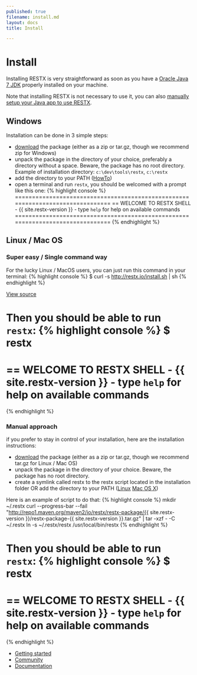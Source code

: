 ```yaml
---
published: true
filename: install.md
layout: docs
title: Install

---
```


# Install

Installing RESTX is very straightforward as soon as you have a [Oracle Java 7 JDK](http://www.oracle.com/technetwork/java/javase/downloads/index.html) properly installed on your machine.

Note that installing RESTX is not necessary to use it, you can also [manually setup your Java app to use RESTX](manual-app-bootstrap.html).

## Windows
Installation can be done in 3 simple steps:
- [download](/download.html) the package (either as a zip or tar.gz, though we recommend zip for Windows)
- unpack the package in the directory of your choice, preferably a directory without a space. Beware, the package has no root directory. Example of installation directory: `c:\dev\tools\restx`, `c:\restx`
- add the directory to your PATH ([HowTo](http://www.computerhope.com/issues/ch000549.htm))
- open a terminal and run `restx`, you should be welcomed with a prompt like this one:
{% highlight console %}
===============================================================================
== WELCOME TO RESTX SHELL - {{ site.restx-version }} - type `help` for help on available commands
===============================================================================
{% endhighlight %}

## Linux / Mac OS

### Super easy / Single command way
For the lucky Linux / MacOS users, you can just run this command in your terminal:
{% highlight console %}
$ curl -s http://restx.io/install.sh | sh
{% endhighlight %}

[View source](https://github.com/restx/restx/blob/gh-pages/install.sh)

Then you should be able to run `restx`:
{% highlight console %}
$ restx
===============================================================================
== WELCOME TO RESTX SHELL - {{ site.restx-version }} - type `help` for help on available commands
===============================================================================
{% endhighlight %}


### Manual approach
if you prefer to stay in control of your installation, here are the installation instructions:
- [download](/download.html) the package (either as a zip or tar.gz, though we recommend tar.gz for Linux / Mac OS)
- unpack the package in the directory of your choice. Beware, the package has no root directory.
- create a symlink called restx to the restx script located in the installation folder OR add the directory to your PATH ([Linux](http://www.troubleshooters.com/linux/prepostpath.htm) [Mac OS X](http://keito.me/tutorials/macosx_path))

Here is an example of script to do that:
{% highlight console %}
mkdir ~/.restx
curl --progress-bar --fail "http://repo1.maven.org/maven2/io/restx/restx-package/{{ site.restx-version }}/restx-package-{{ site.restx-version }}.tar.gz" | tar -xzf - -C ~/.restx
ln -s ~/.restx/restx /usr/local/bin/restx
{% endhighlight %}

Then you should be able to run `restx`:
{% highlight console %}
$ restx
===============================================================================
== WELCOME TO RESTX SHELL - {{ site.restx-version }} - type `help` for help on available commands
===============================================================================
{% endhighlight %}

<div class="go-next">
	<ul>
		<li><a href="getting-started.html"><i class="icon-play"> </i> Getting started</a></li>
		<li><a href="/community/"><i class="icon-beer"> </i> Community</a></li>
		<li><a href="/docs/"><i class="icon-book"> </i> Documentation</a></li>
	</ul>	
</div>
